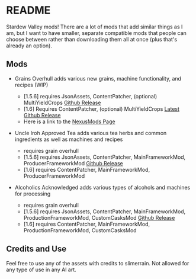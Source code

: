 # README
Stardew Valley mods! There are a lot of mods that add similar things as I am, but I want to have smaller, separate compatible mods that people can choose between rather than downloading them all at once (plus that's already an option).

## Mods
- Grains Overhull
adds various new grains, machine functionality, and recipes (WIP)
    - [1.5.6] requires JsonAssets, ContentPatcher, (optional) MultiYieldCrops [Github Release](https://github.com/slimerrain/stardew-mods/releases/tag/stardew-1.5.6)
    - [1.6] Requires ContentPatcher, (optional) MultiYieldCrops [Latest Github Release](https://github.com/slimerrain/stardew-mods/releases/tag/grains-overhull-1.1.5)
    - Here is a link to the [NexusMods Page](https://www.nexusmods.com/stardewvalley/mods/20884)

- Uncle Iroh Approved Tea
adds various tea herbs and common ingredients as well as machines and recipes
    - requires grain overhull
    - [1.5.6] requires JsonAssets, ContentPatcher, MainFrameworkMod, ProducerFrameworkMod [Github Release](https://github.com/slimerrain/stardew-mods/releases/tag/stardew-1.5.6)
    - [1.6] requires ContentPatcher, MainFrameworkMod, ProducerFrameworkMod

- Alcoholics Acknowledged
adds various types of alcohols and machines for processing
    - requires grain overhull
    - [1.5.6] requires JsonAssets, ContentPatcher, MainFrameworkMod, ProductionFrameworkMod, CustomCasksMod [Github Release](https://github.com/slimerrain/stardew-mods/releases/tag/stardew-1.5.6)
    - [1.6] requires ContentPatcher, MainFrameworkMod, ProductionFrameworkMod, CustomCasksMod

## Credits and Use  
Feel free to use any of the assets with credits to slimerrain.
Not allowed for any type of use in any AI art.
